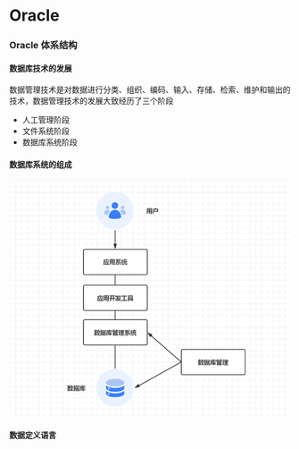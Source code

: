 # Oracle

### Oracle 体系结构

#### 数据库技术的发展

数据管理技术是对数据进行分类、组织、编码、输入、存储、检索、维护和输出的技术，数据管理技术的发展大致经历了三个阶段

* 人工管理阶段
* 文件系统阶段
* 数据库系统阶段



#### 数据库系统的组成

![image-20201201153839405](assets/knowledge/image-20201201153839405.png)









#### 数据定义语言

